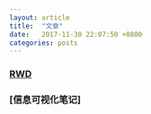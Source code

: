 ```yaml
---
layout: article
title:  "文章"
date:   2017-11-30 22:07:50 +0800
categories: posts  
---
```


### [RWD](https://jamieyin.github.io/posts/rwd/web%E5%AD%A6%E4%B9%A0%E7%AC%94%E8%AE%B0/)
### [信息可视化笔记]